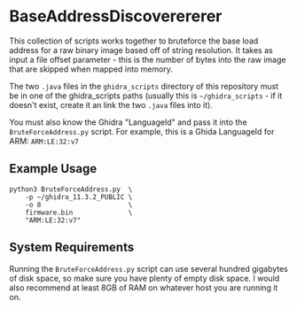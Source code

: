 # BaseAddressDiscoverererer

This collection of scripts works together to bruteforce the base load address for a raw binary image based off of string resolution.  It takes as input a file offset parameter - this is the number of bytes into the raw image that are skipped when mapped into memory.  

The two `.java` files in the `ghidra_scripts` directory of this repository must be in one of the ghidra_scripts paths (usually this is `~/ghidra_scripts` - if it doesn't exist, create it an link the two `.java` files into it).

You must also know the Ghidra "LanguageId" and pass it into the `BruteForceAddress.py` script.  For example, this is a Ghida LanguageId for ARM: `ARM:LE:32:v7`

## Example Usage

```shell
python3 BruteForceAddress.py  \
    -p ~/ghidra_11.3.2_PUBLIC \
    -o 8                      \
    firmware.bin              \
    "ARM:LE:32:v7"
```

## System Requirements

Running the `BruteForceAddress.py` script can use several hundred gigabytes of disk space, so make sure you have plenty of empty disk space.  I would also recommend at least 8GB of RAM on whatever host you are running it on.
